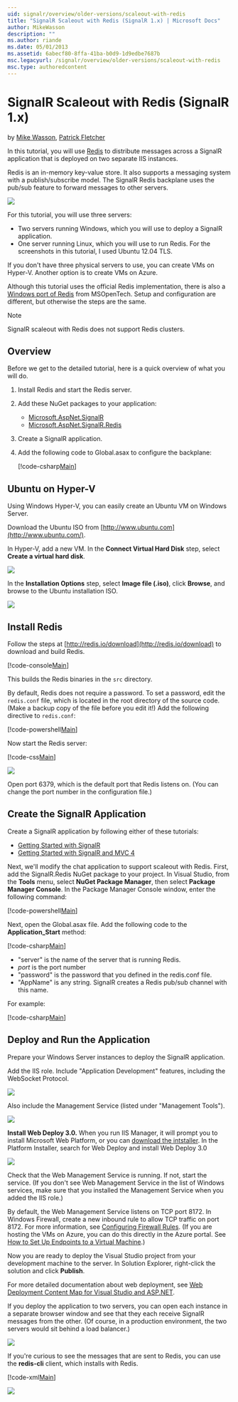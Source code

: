 ```yaml
---
uid: signalr/overview/older-versions/scaleout-with-redis
title: "SignalR Scaleout with Redis (SignalR 1.x) | Microsoft Docs"
author: MikeWasson
description: ""
ms.author: riande
ms.date: 05/01/2013
ms.assetid: 6abecf80-8ffa-41ba-b0d9-1d9edbe7687b
msc.legacyurl: /signalr/overview/older-versions/scaleout-with-redis
msc.type: authoredcontent
---
```

SignalR Scaleout with Redis (SignalR 1.x)
====================
by [Mike Wasson](https://github.com/MikeWasson), [Patrick Fletcher](https://github.com/pfletcher)

In this tutorial, you will use [Redis](http://redis.io/) to distribute messages across a SignalR application that is deployed on two separate IIS instances.

Redis is an in-memory key-value store. It also supports a messaging system with a publish/subscribe model. The SignalR Redis backplane uses the pub/sub feature to forward messages to other servers.

![](scaleout-with-redis/_static/image1.png)

For this tutorial, you will use three servers:

- Two servers running Windows, which you will use to deploy a SignalR application.
- One server running Linux, which you will use to run Redis. For the screenshots in this tutorial, I used Ubuntu 12.04 TLS.

If you don't have three physical servers to use, you can create VMs on Hyper-V. Another option is to create VMs on Azure.

Although this tutorial uses the official Redis implementation, there is also a [Windows port of Redis](https://github.com/MSOpenTech/redis) from MSOpenTech. Setup and configuration are different, but otherwise the steps are the same.

> [!NOTE] 
> 
> SignalR scaleout with Redis does not support Redis clusters.


## Overview

Before we get to the detailed tutorial, here is a quick overview of what you will do.

1. Install Redis and start the Redis server.
2. Add these NuGet packages to your application: 

    - [Microsoft.AspNet.SignalR](http://nuget.org/packages/Microsoft.AspNet.SignalR)
    - [Microsoft.AspNet.SignalR.Redis](http://nuget.org/packages/Microsoft.AspNet.SignalR.Redis)
3. Create a SignalR application.
4. Add the following code to Global.asax to configure the backplane: 

    [!code-csharp[Main](scaleout-with-redis/samples/sample1.cs)]

## Ubuntu on Hyper-V

Using Windows Hyper-V, you can easily create an Ubuntu VM on Windows Server.

Download the Ubuntu ISO from [http://www.ubuntu.com](http://www.ubuntu.com/).

In Hyper-V, add a new VM. In the **Connect Virtual Hard Disk** step, select **Create a virtual hard disk**.

![](scaleout-with-redis/_static/image2.png)

In the **Installation Options** step, select **Image file (.iso)**, click **Browse**, and browse to the Ubuntu installation ISO.

![](scaleout-with-redis/_static/image3.png)

## Install Redis

Follow the steps at [http://redis.io/download](http://redis.io/download) to download and build Redis.

[!code-console[Main](scaleout-with-redis/samples/sample2.cmd)]

This builds the Redis binaries in the `src` directory.

By default, Redis does not require a password. To set a password, edit the `redis.conf` file, which is located in the root directory of the source code. (Make a backup copy of the file before you edit it!) Add the following directive to `redis.conf`:

[!code-powershell[Main](scaleout-with-redis/samples/sample3.ps1)]

Now start the Redis server:

[!code-css[Main](scaleout-with-redis/samples/sample4.css)]

![](scaleout-with-redis/_static/image4.png)

Open port 6379, which is the default port that Redis listens on. (You can change the port number in the configuration file.)

## Create the SignalR Application

Create a SignalR application by following either of these tutorials:

- [Getting Started with SignalR](../getting-started/tutorial-getting-started-with-signalr.md)
- [Getting Started with SignalR and MVC 4](tutorial-getting-started-with-signalr-and-mvc-4.md)

Next, we'll modify the chat application to support scaleout with Redis. First, add the SignalR.Redis NuGet package to your project. In Visual Studio, from the **Tools** menu, select **NuGet Package Manager**, then select **Package Manager Console**. In the Package Manager Console window, enter the following command:

[!code-powershell[Main](scaleout-with-redis/samples/sample5.ps1)]

Next, open the Global.asax file. Add the following code to the **Application\_Start** method:

[!code-csharp[Main](scaleout-with-redis/samples/sample6.cs)]

- "server" is the name of the server that is running Redis.
- *port* is the port number
- "password" is the password that you defined in the redis.conf file.
- "AppName" is any string. SignalR creates a Redis pub/sub channel with this name.

For example:

[!code-csharp[Main](scaleout-with-redis/samples/sample7.cs)]

## Deploy and Run the Application

Prepare your Windows Server instances to deploy the SignalR application.

Add the IIS role. Include "Application Development" features, including the WebSocket Protocol.

![](scaleout-with-redis/_static/image5.png)

Also include the Management Service (listed under "Management Tools").

![](scaleout-with-redis/_static/image6.png)

**Install Web Deploy 3.0.** When you run IIS Manager, it will prompt you to install Microsoft Web Platform, or you can [download the intstaller](https://go.microsoft.com/fwlink/?LinkId=255386). In the Platform Installer, search for Web Deploy and install Web Deploy 3.0

![](scaleout-with-redis/_static/image7.png)

Check that the Web Management Service is running. If not, start the service. (If you don't see Web Management Service in the list of Windows services, make sure that you installed the Management Service when you added the IIS role.)

By default, the Web Management Service listens on TCP port 8172. In Windows Firewall, create a new inbound rule to allow TCP traffic on port 8172. For more information, see [Configuring Firewall Rules](https://technet.microsoft.com/library/dd448559(WS.10).aspx). (If you are hosting the VMs on Azure, you can do this directly in the Azure portal. See [How to Set Up Endpoints to a Virtual Machine](https://azure.microsoft.com/documentation/articles/virtual-machines-set-up-endpoints/).)

Now you are ready to deploy the Visual Studio project from your development machine to the server. In Solution Explorer, right-click the solution and click **Publish**.

For more detailed documentation about web deployment, see [Web Deployment Content Map for Visual Studio and ASP.NET](../../../whitepapers/aspnet-web-deployment-content-map.md).

If you deploy the application to two servers, you can open each instance in a separate browser window and see that they each receive SignalR messages from the other. (Of course, in a production environment, the two servers would sit behind a load balancer.)

![](scaleout-with-redis/_static/image8.png)

If you're curious to see the messages that are sent to Redis, you can use the **redis-cli** client, which installs with Redis.

[!code-xml[Main](scaleout-with-redis/samples/sample8.xml)]

![](scaleout-with-redis/_static/image9.png)
